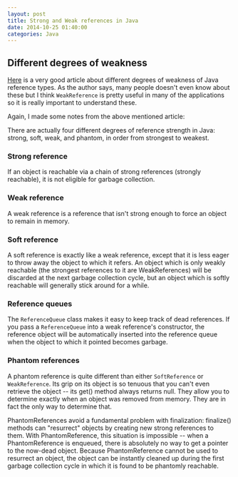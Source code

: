 ```yaml
---
layout: post
title: Strong and Weak references in Java
date: 2014-10-25 01:40:00 
categories: Java
---
```


## Different degrees of weakness

[Here](http://weblogs.java.net/blog/enicholas/archive/2006/05/understanding_w.html) is a very good article about different degrees of weakness of Java reference types. As the author says, many people doesn't even know about these but I think `WeakReference` is pretty useful in many of the applications so it is really important to understand these.

Again, I made some notes from the above mentioned article:

There are actually four different degrees of reference strength in Java: strong, soft, weak, and phantom, in order from strongest to weakest.

### Strong reference
If an object is reachable via a chain of strong references (strongly reachable), it is not eligible for garbage collection.

### Weak reference

A weak reference is a reference that isn't strong enough to force an object to remain in memory.

### Soft reference

A soft reference is exactly like a weak reference, except that it is less eager to throw away the object to which it refers. An object which is only weakly reachable (the strongest references to it are WeakReferences) will be discarded at the next garbage collection cycle, but an object which is softly reachable will generally stick around for a while.

### Reference queues

The `ReferenceQueue` class makes it easy to keep track of dead references. If you pass a `ReferenceQueue` into a weak reference's constructor, the reference object will be automatically inserted into the reference queue when the object to which it pointed becomes garbage.

### Phantom references
A phantom reference is quite different than either `SoftReference` or `WeakReference`. Its grip on its object is so tenuous that you can't even retrieve the object -- its get() method always returns null. They allow you to determine exactly when an object was removed from memory. They are in fact the only way to determine that.

PhantomReferences avoid a fundamental problem with finalization: finalize() methods can "resurrect" objects by creating new strong references to them. With PhantomReference, this situation is impossible -- when a PhantomReference is enqueued, there is absolutely no way to get a pointer to the now-dead object. Because PhantomReference cannot be used to resurrect an object, the object can be instantly cleaned up during the first garbage collection cycle in which it is found to be phantomly reachable.
